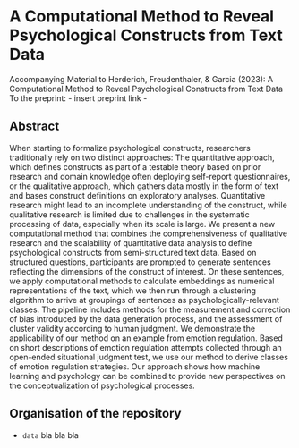 # A Computational Method to Reveal Psychological Constructs from Text Data
Accompanying Material to Herderich, Freudenthaler, &amp; Garcia (2023): A Computational Method to Reveal Psychological Constructs from Text Data <br>
To the preprint: - insert preprint link -

## Abstract
When starting to formalize psychological constructs, researchers traditionally rely on two distinct approaches: The quantitative approach, which defines 
constructs as part of a testable theory based on prior research and domain knowledge often deploying self-report questionnaires, or the qualitative approach, 
which gathers data mostly in the form of text and bases construct definitions on exploratory analyses. Quantitative research might lead to an incomplete 
understanding of the construct, while qualitative research is limited due to challenges in the systematic processing of data, especially when its 
scale is large. We present a new computational method that combines the comprehensiveness of qualitative research and the scalability of quantitative 
data analysis to define psychological constructs from semi-structured text data. Based on structured questions, participants are prompted to generate 
sentences reflecting the dimensions of the construct of interest. On these sentences, we apply computational methods to calculate embeddings as numerical 
representations of the text, which we then run through a clustering algorithm to arrive at groupings of sentences as psychologically-relevant classes. 
The pipeline includes methods for the measurement and correction of bias introduced by the data generation process, and the assessment of cluster 
validity according to human judgment. We demonstrate the applicability of our method on an example from emotion regulation. Based on short descriptions of 
emotion regulation attempts collected through an open-ended situational judgment test, we use our method to derive classes of emotion regulation strategies.
Our approach shows how machine learning and psychology can be combined to provide new perspectives on the conceptualization of psychological processes.

## Organisation of the repository

* `data` bla bla bla
